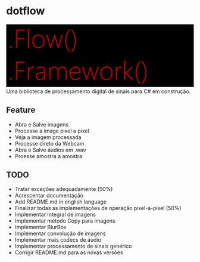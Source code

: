 # dotflow

![logo.png](imgs/logo.png)
Uma biblioteca de processamento digital de sinais para C# em construção.

## Feature

 - Abra e Salve imagens
 - Processe a image pixel a pixel
 - Veja a imagem processada
 - Processe direto da Webcam
 - Abra e Salve áudios em .wav
 - Proesse amostra a amostra

## TODO

 - Tratar exceções adequadamente (50%)
 - Acrescentar documentação
 - Add README.md in english language
 - Finalizar todas as implementações de operação pixel-a-pixel (50%)
 - Implementar Integral de imagens
 - Implementar método Copy para imagens
 - Implementar BlurBox
 - Implementar convolução de imagens
 - Implementar mais codecs de áudio
 - Implementar processamento de sinais genérico
 - Corrigir README.md para as novas versões